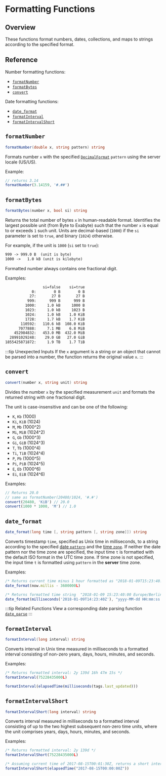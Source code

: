 # Formatting Functions

## Overview

These functions format numbers, dates, collections, and maps to strings according to the specified format.

## Reference

Number formatting functions:

* [`formatNumber`](#formatnumber)
* [`formatBytes`](#formatbytes)
* [`convert`](#convert)

Date formatting functions:

* [`date_format`](#date_format)
* [`formatInterval`](#formatinterval)
* [`formatIntervalShort`](#formatintervalshort)

## `formatNumber`

```csharp
formatNumber(double x, string pattern) string
```

Formats number `x` with the specified [`DecimalFormat`](https://docs.oracle.com/javase/7/docs/api/java/text/DecimalFormat.html) `pattern` using the server locale (US/US).

Example:

```javascript
// returns 3.14
formatNumber(3.14159, '#.##')
```

## `formatBytes`

```csharp
formatBytes(number x, bool si) string
```

Returns the total number of bytes `x` in human-readable format. Identifies the largest possible unit (from Byte to Exabyte) such that the number `x` is equal to or exceeds `1` such unit. Units are decimal-based (`1000`) if the `si` parameter is set to `true`, and binary (`1024`) otherwise.

For example, if the unit is `1000` (`si` set to `true`):

```txt
999 -> 999.0 B  (unit is byte)
1000 ->   1.0 kB (unit is kilobyte)
```

Formatted number always contains one fractional digit.

Examples:

<!-- markdownlint-disable MD107 -->

```txt
                 si=false    si=true
            0:        0 B        0 B
           27:       27 B       27 B
          999:      999 B      999 B
         1000:     1.0 kB     1000 B
         1023:     1.0 kB     1023 B
         1024:     1.0 kB    1.0 KiB
         1728:     1.7 kB    1.7 KiB
       110592:   110.6 kB  108.0 KiB
      7077888:     7.1 MB    6.8 MiB
    452984832:   453.0 MB  432.0 MiB
  28991029248:    29.0 GB   27.0 GiB
1855425871872:     1.9 TB    1.7 TiB
```

<!-- markdownlint-enable MD107 -->

<!-- markdownlint-enable MD032 -->
:::tip Unexpected Inputs
If the `x` argument is a string or an object that cannot be parsed into a number, the function returns the original value `x`.
:::
<!-- markdownlint-disable MD031 MD032 -->

## `convert`

```csharp
convert(number x, string unit) string
```

Divides the number `x` by the specified measurement `unit` and formats the returned string with one fractional digit.

The unit is case-insensitive and can be one of the following:

* `K`, `Kb` (1000)
* `Ki`, `KiB` (1024)
* `M`, `Mb` (1000^2)
* `Mi`, `MiB` (1024^2)
* `G`, `Gb` (1000^3)
* `Gi`, `GiB` (1024^3)
* `T`, `Tb` (1000^4)
* `Ti`, `TiB` (1024^4)
* `P`, `Pb` (1000^5)
* `Pi`, `PiB` (1024^5)
* `E`, `Eb` (1000^6)
* `Ei`, `EiB` (1024^6)

Examples:

```javascript
// Returns 20.0
// same as formatNumber(20480/1024, '#.#')
convert(20480, 'KiB') // 20.0
convert(1000 * 1000, 'M') // 1.0
```

## `date_format`

```csharp
date_format(long time [, string pattern [, string zone]]) string
```

Converts timestamp `time`, specified as Unix time in milliseconds, to a string according to the specified [date `pattern`](../shared/time-pattern.md) and the [time `zone`](../shared/timezone-list.md).
If neither the date pattern nor the time zone are specified, the input time `t` is formatted with the default ISO format in the UTC time zone.
If time zone is not specified, the input time `t` is formatted using `pattern` in the **server** time zone.

Examples:

```javascript
/* Returns current time minus 1 hour formatted as "2018-01-09T15:23:40:00Z" */
date_format(now.millis - 3600000L)
```

```javascript
/* Returns formatted time string  "2018-01-09 15:23:40:00 Europe/Berlin" */
date_format(milliseconds('2018-01-09T14:23:40Z'), "yyyy-MM-dd HH:mm:ss:SSS ZZZ", "Europe/Berlin")
```

<!-- markdownlint-enable MD032 -->
:::tip Related Functions
View a corresponding date parsing function [`date_parse`](functions-date.md#date_parse)
:::
<!-- markdownlint-disable MD031 MD032 -->

## `formatInterval`

```csharp
formatInterval(long interval) string
```

Converts interval in Unix time measured in milliseconds to a formatted interval consisting of non-zero years, days, hours, minutes, and seconds.

Examples:

```javascript
/* Returns formatted interval: 2y 139d 16h 47m 15s */
formatInterval(75228435000L)
```

```javascript
formatInterval(elapsedTime(milliseconds(tags.last_updated)))
```

## `formatIntervalShort`

```csharp
formatIntervalShort(long interval) string
```

Converts interval measured in milliseconds to a formatted interval consisting of up to the two highest subsequent non-zero time units, where the unit comprises years, days, hours, minutes, and seconds.

Examples:

```javascript
/* Returns formatted interval: 2y 139d */
formatIntervalShort(75228435000L)
```

```javascript
/* Assuming current time of 2017-08-15T00:01:30Z, returns a short interval of elapsed time: 1m 30s */
formatIntervalShort(elapsedTime("2017-08-15T00:00:00Z"))
```